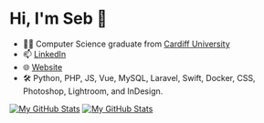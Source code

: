 # Hi, I'm Seb 👋

- 🧑‍🎓 Computer Science graduate from [Cardiff University](https://cardiff.ac.uk)
- 📫 [LinkedIn](https://linkedin.com/in/sebbjose)
- 🌐 [Website](https://sebjo.se)
- 🛠 Python, PHP, JS, Vue, MySQL, Laravel, Swift, Docker, CSS, Photoshop, Lightroom, and InDesign.

[![My GitHub Stats](https://github-readme-stats.vercel.app/api?username=sebdroid&count_private=true&show_icons=true&hide_border=true&include_all_commits=true&bg_color=00000000&hide_title=true&theme=dark#gh-dark-mode-only)](https://sebjo.se#gh-dark-mode-only)
[![My GitHub Stats](https://github-readme-stats.vercel.app/api?username=sebdroid&count_private=true&show_icons=true&hide_border=true&include_all_commits=true&bg_color=00000000&hide_title=true&theme=default#gh-light-mode-only)](https://sebjo.se#gh-light-mode-only)

